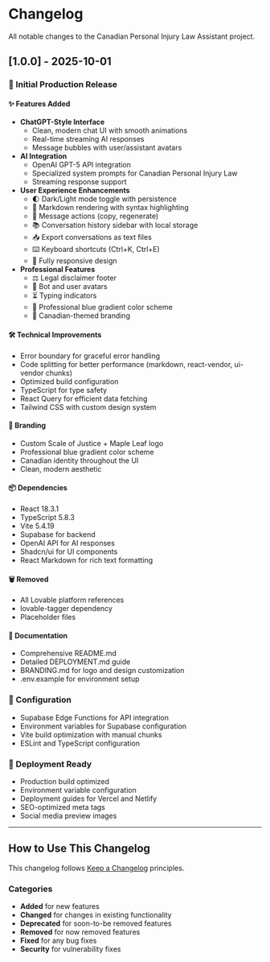 # Changelog

All notable changes to the Canadian Personal Injury Law Assistant project.

## [1.0.0] - 2025-10-01

### 🎉 Initial Production Release

#### ✨ Features Added

- **ChatGPT-Style Interface**
  - Clean, modern chat UI with smooth animations
  - Real-time streaming AI responses
  - Message bubbles with user/assistant avatars
- **AI Integration**
  - OpenAI GPT-5 API integration
  - Specialized system prompts for Canadian Personal Injury Law
  - Streaming response support
- **User Experience Enhancements**
  - 🌓 Dark/Light mode toggle with persistence
  - 📝 Markdown rendering with syntax highlighting
  - 💬 Message actions (copy, regenerate)
  - 📚 Conversation history sidebar with local storage
  - 📥 Export conversations as text files
  - ⌨️ Keyboard shortcuts (Ctrl+K, Ctrl+E)
  - 📱 Fully responsive design
- **Professional Features**
  - ⚖️ Legal disclaimer footer
  - 🤖 Bot and user avatars
  - ⏳ Typing indicators
  - 🎨 Professional blue gradient color scheme
  - 🍁 Canadian-themed branding

#### 🛠️ Technical Improvements

- Error boundary for graceful error handling
- Code splitting for better performance (markdown, react-vendor, ui-vendor chunks)
- Optimized build configuration
- TypeScript for type safety
- React Query for efficient data fetching
- Tailwind CSS with custom design system

#### 🎨 Branding

- Custom Scale of Justice + Maple Leaf logo
- Professional blue gradient color scheme
- Canadian identity throughout the UI
- Clean, modern aesthetic

#### 📦 Dependencies

- React 18.3.1
- TypeScript 5.8.3
- Vite 5.4.19
- Supabase for backend
- OpenAI API for AI responses
- Shadcn/ui for UI components
- React Markdown for rich text formatting

#### 🗑️ Removed

- All Lovable platform references
- lovable-tagger dependency
- Placeholder files

#### 📝 Documentation

- Comprehensive README.md
- Detailed DEPLOYMENT.md guide
- BRANDING.md for logo and design customization
- .env.example for environment setup

### 🔧 Configuration

- Supabase Edge Functions for API integration
- Environment variables for Supabase configuration
- Vite build optimization with manual chunks
- ESLint and TypeScript configuration

### 🚀 Deployment Ready

- Production build optimized
- Environment variable configuration
- Deployment guides for Vercel and Netlify
- SEO-optimized meta tags
- Social media preview images

---

## How to Use This Changelog

This changelog follows [Keep a Changelog](https://keepachangelog.com/en/1.0.0/) principles.

### Categories

- **Added** for new features
- **Changed** for changes in existing functionality
- **Deprecated** for soon-to-be removed features
- **Removed** for now removed features
- **Fixed** for any bug fixes
- **Security** for vulnerability fixes
